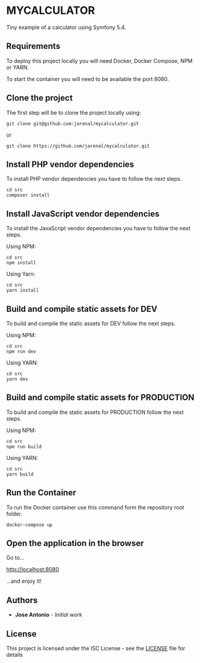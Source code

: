 # MYCALCULATOR #

Tiny example of a calculator using Symfony 5.4.

## Requirements

To deploy this project locally you will need Docker, Docker Compose, NPM or YARN.

To start the container you will need to be available the port 8080.

## Clone the project

The first step will be to clone the project locally using:

```shell
git clone git@github.com:jarenal/mycalculator.git
```

or

```shell
git clone https://github.com/jarenal/mycalculator.git
```

## Install PHP vendor dependencies

To install PHP vendor dependencies you have to follow the next steps.

```shell
cd src
composer install
```

## Install JavaScript vendor dependencies

To install the JavaScript vendor dependencies you have to follow the next steps.

Using NPM:

```shell
cd src
npm install
```

Using Yarn:

```shell
cd src
yarn install
```

## Build and compile static assets for DEV

To build and compile the static assets for DEV follow the next steps.

Using NPM:
```shell
cd src
npm run dev
```

Using YARN:
```shell
cd src
yarn dev
```

## Build and compile static assets for PRODUCTION

To build and compile the static assets for PRODUCTION follow the next steps.

Using NPM:
```shell
cd src
npm run build
```

Using YARN:
```shell
cd src
yarn build
```

## Run the Container

To run the Docker container use this command form the repository root folder.

```shell
docker-compose up
```

## Open the application in the browser

Go to...

[http://localhost:8080](http://localhost:8080)

...and enjoy it!

## Authors

* **Jose Antonio** - *Initial work*

## License

This project is licensed under the ISC License - see the [LICENSE](LICENSE) file for details